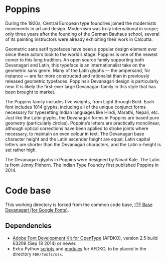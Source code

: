 # Poppins

During the 1920s, Central European type foundries joined the modernists movements in art and design. Modernism was truly international in scope; only three years after the founding of the German Bauhaus school, several of its painting instructors were already exhibiting their work in Calcutta.

Geometric sans serif typefaces have been a popular design element ever since these actors took to the world’s stage. Poppins is one of the newest comer to this long tradition. An open source family supporting both Devanagari and Latin, this typeface is an internationalist take on the geometric sans genre. Many of the Latin glyphs — the ampersand, for instance — are far more constructed and rationalist than in previously released geometric typefaces. Poppins’s Devanagari design is particularly new. It is likely the first-ever large Devanagari family in this style that has been brought to market.

The Poppins family includes five weights, from Light through Bold. Each font includes 1014 glyphs, including all of the unique conjunct forms necessary for typesetting Indian languages like Hindi, Marathi, Nepali, etc. Just like the Latin glyphs, the Devanagari forms in Poppins are based pure geometry (particularly circles). Poppins’s letters are practically monolinear, although optical corrections have been applied to stroke joints where necessary, to maintain an even colour in text. The Devanagari base character height and the Latin ascender height are equal; Latin capital letters are shorter than the Devanagari characters, and the Latin x-height is set rather high.

The Devanagari glyphs in Poppins were designed by Ninad Kale. The Latin is from Jonny Pinhorn. The Indian Type Foundry first published Poppins in 2014.

# Code base

This working directory is forked from the common code base, [ITF Base Devanagari (for Google Fonts)](https://github.com/itfoundry/base-devanagari-gf).

## Dependencies

- [Adobe Font Development Kit for OpenType](http://www.adobe.com/devnet/opentype/afdko.html) (AFDKO), version 2.5 build 63209 (Sep 18 2014) or newer.
- Extra Python [scripts](https://github.com/adobe-type-tools/python-scripts) and [modules](https://github.com/adobe-type-tools/python-modules) for AFDKO, to be placed in the directory `FDK/Tools/osx`.

